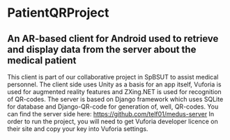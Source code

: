 # PatientQRProject
An AR-based client for Android used to retrieve and display data from the server about the medical patient
-------------------------------------------------
This client is part of our collaborative project in SpBSUT to assist medical personnel. The client side uses Unity as a basis for an app itself, Vuforia is used for augmented reality features and ZXing.NET is used for recognition of QR-codes. The server is based on Django framework which uses SQLite for database and Django-QR-code for generation of, well, QR-codes. 
You can find the server side here: https://github.com/telf01/medus-server
In order to run the project, you will need to get Vuforia developer licence on their site and copy your key into Vuforia settings.
